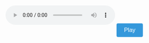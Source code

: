 <!DOCTYPE html>
<html lang="en">
<head>
    <meta charset="UTF-8">
    <meta name="viewport" content="width=device-width, initial-scale=1.0">
    <title>Music Player</title>
    <style>
        .container {
            text-align: center;
            margin-top: 50px;
        }
        audio {
            width: 300px;
            margin-bottom: 20px;
        }
        button {
            padding: 10px 20px;
            font-size: 16px;
            cursor: pointer;
            background-color: #3498db;
            color: #fff;
            border: none;
            border-radius: 4px;
            transition: background-color 0.3s;
        }
        button:hover {
            background-color: #2980b9;
        }
    </style>
</head>
<body>

<div class="container">
    <audio id="audioPlayer" controls>
        <source src="your-song.mp3" type="audio/mpeg">
        Your browser does not support the audio element.
    </audio>
    <button id="playPauseBtn">Play</button>
</div>

<script>
    var audioPlayer = document.getElementById("audioPlayer");
    var playPauseBtn = document.getElementById("playPauseBtn");

    function togglePlay() {
        if (audioPlayer.paused) {
            audioPlayer.play();
            playPauseBtn.textContent = "Pause";
        } else {
            audioPlayer.pause();
            playPauseBtn.textContent = "Play";
        }
    }

    playPauseBtn.addEventListener("click", togglePlay);
</script>

</body>
</html>
